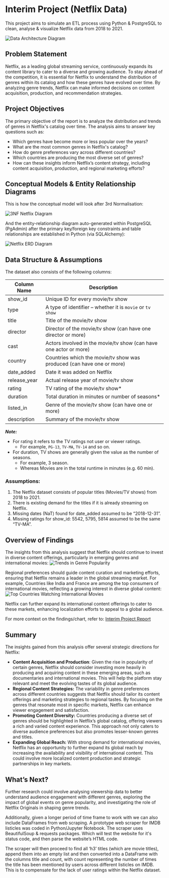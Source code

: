 # Interim Project (Netflix Data)

This project aims to simulate an ETL process using Python & PostgreSQL to clean, analyse & visualize Netflix data from 2018 to 2021.

![Data Architecture Diagram](https://raw.githubusercontent.com/splatpugs/jde-interim/refs/heads/main/2.%20Data%20Architecture%20Diagram/interimdiagram.drawio_blackarrows.png)

## Problem Statement
Netflix, as a leading global streaming service, continuously expands its content library to cater to a diverse and growing audience. To stay ahead of the competition, it is essential for Netflix to understand the distribution of genres within its catalog and how these genres have evolved over time. By analyzing genre trends, Netflix can make informed decisions on content acquisition, production, and recommendation strategies.  

## Project Objectives
The primary objective of the report is to analyze the distribution and trends of genres in Netflix's catalog over time. The analysis aims to answer key questions such as: 
* Which genres have become more or less popular over the years? 
* What are the most common genres in Netflix's catalog? 
* How do genre preferences vary across different countries? 
* Which countries are producing the most diverse set of genres? 
* How can these insights inform Netflix’s content strategy, including content acquisition, production, and regional marketing efforts? 

## Conceptual Models & Entity Relationship Diagrams
This is how the conceptual model will look after 3rd Normalisation:

![3NF Netflix Diagram](https://raw.githubusercontent.com/splatpugs/jde-interim/refs/heads/main/3.%20Entity%20Relationship%20Diagrams/Conceptuals/3NF.png)

And the entity-relationship diagram auto-generated within PostgreSQL (PgAdmin) after the primary key/foreign key constraints and table relationships are established in Python (via SQLAlchemy):

![Netflix ERD Diagram](https://raw.githubusercontent.com/splatpugs/jde-interim/refs/heads/main/3.%20Entity%20Relationship%20Diagrams/Final/ERD_Final.jpg)

## Data Structure & Assumptions
The dataset also consists of the following columns:

| Column Name   | Description   |
| ------------- |-------------|
| show_id       | Unique ID for every movie/tv show |
| type          | A type of identifier – whether it is `movie` or `tv show`|
| title         | Title of the movie/tv show     |
| director      | Director of the movie/tv show (can have one director or more) |
| cast          | Actors involved in the movie/tv show (can have one actor or more)      |
| country       | Countries which the movie/tv show was produced (can have one or more)      |
| date_added    | Date it was added on Netflix |
| release_year  | Actual release year of movie/tv show      |
| rating        | TV rating of the movie/tv show*     |
| duration      | Total duration in minutes or number of seasons* |
| listed_in     | Genre of the movie/tv show (can have one or more)      |
| description   | Summary of the movie/tv show     |

**_Note:_**
* For rating it refers to the TV ratings not user or viewer ratings.
  * For example, `PG-13`, `TV-MA`, `TV-14` and so on.
* For duration, TV shows are generally given the value as the number of seasons.
  * For example, 3 season.
  * Whereas Movies are in the total runtime in minutes (e.g. 60 min).

### Assumptions:
1.	The Netflix dataset consists of popular titles (Movies/TV shows) from 2018 to 2021.
2.	There is existing demand for the titles if it is already streaming on Netflix.
3.	Missing dates (NaT) found for date_added assumed to be “2018-12-31”.
4.	Missing ratings for show_id: 5542, 5795, 5814 assumed to be the same “TV-MA”.

## Overview of Findings
The insights from this analysis suggest that Netflix should continue to invest in diverse content offerings, particularly in emerging genres and international movies:
![Trends in Genre Popularity](https://raw.githubusercontent.com/splatpugs/jde-interim/refs/heads/main/4.%20Data%20Visualisations/Trends%20in%20Genre%20Popularity%20Over%20Years.png)

Regional preferences should guide content curation and marketing efforts, ensuring that Netflix remains a leader in the global streaming market. For example, Countries like India and France are among the top consumers of international movies, reflecting a growing interest in diverse global content:
![Top Countries Watching International Movies](https://raw.githubusercontent.com/splatpugs/jde-interim/refs/heads/main/4.%20Data%20Visualisations/Top%2010%20Countries%20Watching%20International%20Movies.png)

Netflix can further expand its international content offerings to cater to these markets, enhancing localization efforts to appeal to a global audience.

For more context on the findings/chart, refer to: [Interim Project Report](https://github.com/splatpugs/jde-interim/blob/main/1.%20Final%20Submission/Interim%20Project%20Report%20-%20ZetaZenith.docx)

## Summary 
 The insights gained from this analysis offer several strategic directions for Netflix:
 
* **Content Acquisition and Production**: Given the rise in popularity of certain genres, Netflix should consider investing more heavily in producing and acquiring content in these emerging areas, such as documentaries and international movies. This will help the platform stay relevant and meet the evolving tastes of its global audience. 
* **Regional Content Strategies:** The variability in genre preferences across different countries suggests that Netflix should tailor its content offerings and marketing strategies to regional tastes. By focusing on the genres that resonate most in specific markets, Netflix can enhance viewer engagement and satisfaction. 
* **Promoting Content Diversity:** Countries producing a diverse set of genres should be highlighted in Netflix’s global catalog, offering viewers a rich and varied content experience. This approach not only caters to diverse audience preferences but also promotes lesser-known genres and titles. 
* **Expanding Global Reach:** With strong demand for international movies, Netflix has an opportunity to further expand its global reach by increasing the availability and visibility of international content. This could involve more localized content production and strategic partnerships in key markets. 

## What’s Next?
Further research could involve analysing viewership data to better understand audience engagement with different genres, exploring the impact of global events on genre popularity, and investigating the role of Netflix Originals in shaping genre trends.

Additionally, given a longer period of time frame to work with we can also include DataFrames from web scraping. A prototype web scraper for IMDB listicles was coded in Python/Jupyter Notebook. The scraper uses  BeautifulSoup & requests packages. Which will test the website for it's status code, and then parse the website’s HTML code. 

The scraper will then proceed to find all ‘h3’ titles (which are movie titles), append them into an empty list and then converted into a DataFrame with the columns title and count, with count representing the number of times the title has been mentioned by users across different listicles on IMDB. This is to compensate for the lack of user ratings within the Netflix dataset. 


